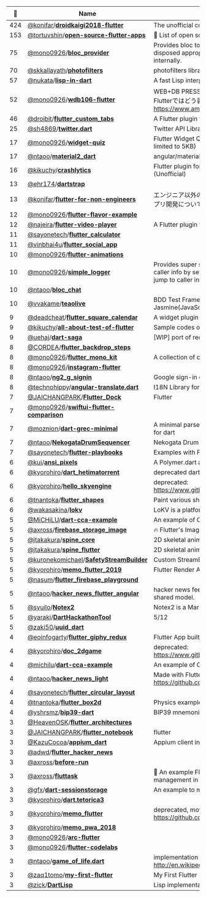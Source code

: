 |:star2: | Name | Description | 🌍|
|---|---|---|---|
|424|[@konifar](https://github.com/konifar)/[**droidkaigi2018-flutter**](https://github.com/konifar/droidkaigi2018-flutter)|The unofficial conference app for DroidKaigi 2018 Tokyo|[:arrow_upper_right:](https://itunes.apple.com/app/id1341774412)|
|153|[@tortuvshin](https://github.com/tortuvshin)/[**open-source-flutter-apps**](https://github.com/tortuvshin/open-source-flutter-apps)|:iphone: List of open source Flutter applications :octocat:||
|75|[@mono0926](https://github.com/mono0926)/[**bloc_provider**](https://github.com/mono0926/bloc_provider)|Provides bloc to descendant widget (O(1)), and the bloc is disposed appropriately by state that the bloc_provider holds internally.|[:arrow_upper_right:](https://pub.dev/packages/bloc_provider)|
|70|[@skkallayath](https://github.com/skkallayath)/[**photofilters**](https://github.com/skkallayath/photofilters)|photofilters library for flutter||
|57|[@nukata](https://github.com/nukata)/[**lisp-in-dart**](https://github.com/nukata/lisp-in-dart)|A fast Lisp interpreter in Dart||
|52|[@mono0926](https://github.com/mono0926)/[**wdb106-flutter**](https://github.com/mono0926/wdb106-flutter)|WEB+DB PRESS Vol.106のAndroid・iOSアプリ設計のサンプルをFlutterではどう書くかというサンプル https://www.amazon.co.jp/dp/4774199435?tag=mono0926-22||
|46|[@droibit](https://github.com/droibit)/[**flutter_custom_tabs**](https://github.com/droibit/flutter_custom_tabs)|A Flutter plugin to use Chrome Custom Tabs.|[:arrow_upper_right:](https://pub.dartlang.org/packages/flutter_custom_tabs)|
|25|[@sh4869](https://github.com/sh4869)/[**twitter.dart**](https://github.com/sh4869/twitter.dart)|Twitter API Library in Dart|[:arrow_upper_right:](https://pub.dartlang.org/packages/twitter)|
|17|[@mono0926](https://github.com/mono0926)/[**widget-quiz**](https://github.com/mono0926/widget-quiz)|Flutter Widget Quiz, made for Flutter Create (Source code size is limited to 5KB)|[:arrow_upper_right:](https://medium.com/flutter-jp/flutter-create-a85a29fdb918)|
|17|[@ntaoo](https://github.com/ntaoo)/[**material2_dart**](https://github.com/ntaoo/material2_dart)|angular/material2 for Dart.||
|16|[@kikuchy](https://github.com/kikuchy)/[**crashlytics**](https://github.com/kikuchy/crashlytics)|Flutter plugin for (Fabric) Crashlytics on Android and iOS. (Unofficial)||
|13|[@ehr174](https://github.com/ehr174)/[**dartstrap**](https://github.com/ehr174/dartstrap)|||
|13|[@konifar](https://github.com/konifar)/[**flutter-for-non-engineers**](https://github.com/konifar/flutter-for-non-engineers)|エンジニア以外の職種の方がFlutterでの開発を通してなんとなくアプリ開発について知るためのリポジトリです||
|12|[@mono0926](https://github.com/mono0926)/[**flutter-flavor-example**](https://github.com/mono0926/flutter-flavor-example)|||
|12|[@najeira](https://github.com/najeira)/[**flutter-video-player**](https://github.com/najeira/flutter-video-player)|A Flutter plugin for iOS and Android for video using ExoPlayer||
|11|[@sayonetech](https://github.com/sayonetech)/[**flutter_calculator**](https://github.com/sayonetech/flutter_calculator)|||
|11|[@vinbhai4u](https://github.com/vinbhai4u)/[**flutter_social_app**](https://github.com/vinbhai4u/flutter_social_app)|||
|10|[@mono0926](https://github.com/mono0926)/[**flutter-animations**](https://github.com/mono0926/flutter-animations)||[:arrow_upper_right:](https://medium.com/flutter-jp/implicit-animation-b9d4b7358c28)|
|10|[@mono0926](https://github.com/mono0926)/[**simple_logger**](https://github.com/mono0926/simple_logger)|Provides super simple APIs for logging. The log also includes caller info by setting includeCallerInfo to true. On Android Studio, jump to caller info by clicking the log.|[:arrow_upper_right:](https://pub.dartlang.org/packages/simple_logger)|
|10|[@ntaoo](https://github.com/ntaoo)/[**bloc_chat**](https://github.com/ntaoo/bloc_chat)|||
|10|[@vvakame](https://github.com/vvakame)/[**teaolive**](https://github.com/vvakame/teaolive)|BDD Test Framework for Dart. it was inspired by the Jasmine(JavaScript).||
|9|[@deadcheat](https://github.com/deadcheat)/[**flutter_square_calendar**](https://github.com/deadcheat/flutter_square_calendar)|A widget plugin for showing calendar.||
|9|[@kikuchy](https://github.com/kikuchy)/[**all-about-test-of-flutter**](https://github.com/kikuchy/all-about-test-of-flutter)|Sample codes of my session at DroidKaigi 2019 Day.2||
|9|[@uehaj](https://github.com/uehaj)/[**dart-saga**](https://github.com/uehaj/dart-saga)|[WIP] port of redux-saga to Dart||
|8|[@CORDEA](https://github.com/CORDEA)/[**flutter_backdrop_steps**](https://github.com/CORDEA/flutter_backdrop_steps)||[:arrow_upper_right:](https://medium.com/@CORDEA/implement-backdrop-with-flutter-73b4c61b1357)|
|8|[@mono0926](https://github.com/mono0926)/[**flutter_mono_kit**](https://github.com/mono0926/flutter_mono_kit)|A collection of convenient widgets and utils made by mono.|[:arrow_upper_right:](https://pub.dev/packages/mono_kit)|
|8|[@mono0926](https://github.com/mono0926)/[**instagram-flutter**](https://github.com/mono0926/instagram-flutter)|||
|8|[@ntaoo](https://github.com/ntaoo)/[**ng2_g_signin**](https://github.com/ntaoo/ng2_g_signin)|Google sign-in component for Angular2 Dart||
|8|[@technohippy](https://github.com/technohippy)/[**angular-translate.dart**](https://github.com/technohippy/angular-translate.dart)|I18N Library for AngularDart||
|7|[@JAICHANGPARK](https://github.com/JAICHANGPARK)/[**Flutter_Dock**](https://github.com/JAICHANGPARK/Flutter_Dock)|Flutter ||
|7|[@mono0926](https://github.com/mono0926)/[**swiftui-flutter-comparison**](https://github.com/mono0926/swiftui-flutter-comparison)|||
|7|[@moznion](https://github.com/moznion)/[**dart-grec-minimal**](https://github.com/moznion/dart-grec-minimal)|A minimal parser/generator of Google Calendar recurrence rule for dart|[:arrow_upper_right:](https://pub.dartlang.org/packages/grec_minimal)|
|7|[@ntaoo](https://github.com/ntaoo)/[**NekogataDrumSequencer**](https://github.com/ntaoo/NekogataDrumSequencer)|Nekogata Drum Sequencer with AngularDart||
|7|[@sayonetech](https://github.com/sayonetech)/[**flutter-playbooks**](https://github.com/sayonetech/flutter-playbooks)|Examples with Flutter||
|6|[@kui](https://github.com/kui)/[**ansi_pixels**](https://github.com/kui/ansi_pixels)|A Polymer.dart application to edit ANSI art|[:arrow_upper_right:](https://kui.github.io/ansi_pixels/)|
|6|[@kyorohiro](https://github.com/kyorohiro)/[**dart_hetimatorrent**](https://github.com/kyorohiro/dart_hetimatorrent)|deprecated dart torrent library||
|6|[@kyorohiro](https://github.com/kyorohiro)/[**hello_skyengine**](https://github.com/kyorohiro/hello_skyengine)|deprecated: https://www.gitbook.com/book/kyorohiro/hello_skyengine/details |[:arrow_upper_right:](https://kyorohiro.github.io/umiuni2d/web/index.html)|
|6|[@tnantoka](https://github.com/tnantoka)/[**flutter_shapes**](https://github.com/tnantoka/flutter_shapes)|Paint various shapes on canvas with Flutter CustomPainter|[:arrow_upper_right:](https://tnantoka.github.io/flutter_shapes/)|
|6|[@wakasakina](https://github.com/wakasakina)/[**lokv**](https://github.com/wakasakina/lokv)|LoKV is a platform-independent embedded key-value database.||
|5|[@MiCHiLU](https://github.com/MiCHiLU)/[**dart-cca-example**](https://github.com/MiCHiLU/dart-cca-example)|An example of Cordova Chrome Apps written in AngularDart.||
|5|[@axross](https://github.com/axross)/[**firebase_storage_image**](https://github.com/axross/firebase_storage_image)|:fire: Flutter's ImageProvider for images in Firebase Cloud Storage|[:arrow_upper_right:](https://pub.dartlang.org/packages/firebase_storage_image)|
|5|[@jtakakura](https://github.com/jtakakura)/[**spine_core**](https://github.com/jtakakura/spine_core)|2D skeletal animation runtimes for Spine.||
|5|[@jtakakura](https://github.com/jtakakura)/[**spine_flutter**](https://github.com/jtakakura/spine_flutter)|2D skeletal animation runtimes for Spine. ||
|5|[@kuronekomichael](https://github.com/kuronekomichael)/[**SafetyStreamBuilder**](https://github.com/kuronekomichael/SafetyStreamBuilder)|Custom StreamBuilder for Flutter/Dart|[:arrow_upper_right:](https://pub.dartlang.org/packages/safety_stream_builder)|
|5|[@kyorohiro](https://github.com/kyorohiro)/[**memo_flutter_2019**](https://github.com/kyorohiro/memo_flutter_2019)|Flutter Render API Sample||
|5|[@nasum](https://github.com/nasum)/[**flutter_firebase_playground**](https://github.com/nasum/flutter_firebase_playground)|||
|5|[@ntaoo](https://github.com/ntaoo)/[**hacker_news_flutter_angular**](https://github.com/ntaoo/hacker_news_flutter_angular)|hacker news feed reader made with flutter and angular, and their shared model.||
|5|[@syuilo](https://github.com/syuilo)/[**Notex2**](https://github.com/syuilo/Notex2)|Notex2 is a Markdown compiler.||
|5|[@yaraki](https://github.com/yaraki)/[**DartHackathonTool**](https://github.com/yaraki/DartHackathonTool)|5/12||
|5|[@zaki50](https://github.com/zaki50)/[**uuid_dart**](https://github.com/zaki50/uuid_dart)|||
|4|[@eoinfogarty](https://github.com/eoinfogarty)/[**flutter_giphy_redux**](https://github.com/eoinfogarty/flutter_giphy_redux)|Flutter App built in Redux with ThunkAction||
|4|[@kyorohiro](https://github.com/kyorohiro)/[**doc_2dgame**](https://github.com/kyorohiro/doc_2dgame)|deprecated: https://www.gitbook.com/book/kyorohiro/hello_skyengine/details|[:arrow_upper_right:](https://kyorohiro.github.io/umiuni2d/web/index.html)|
|4|[@michilu](https://github.com/michilu)/[**dart-cca-example**](https://github.com/michilu/dart-cca-example)|An example of Cordova Chrome Apps written in AngularDart.||
|4|[@ntaoo](https://github.com/ntaoo)/[**hacker_news_light**](https://github.com/ntaoo/hacker_news_light)|Made with Flutter, for the hands-on. Moved to https://github.com/dartlang-users-jp/hacker_news_light||
|4|[@sayonetech](https://github.com/sayonetech)/[**flutter_circular_layout**](https://github.com/sayonetech/flutter_circular_layout)|||
|4|[@tnantoka](https://github.com/tnantoka)/[**flutter_box2d**](https://github.com/tnantoka/flutter_box2d)|Physics example with Flutter.||
|4|[@yshrsmz](https://github.com/yshrsmz)/[**bip39-dart**](https://github.com/yshrsmz/bip39-dart)|BIP39 mnemonic code implementation in Dart lang||
|3|[@HeavenOSK](https://github.com/HeavenOSK)/[**flutter_architectures**](https://github.com/HeavenOSK/flutter_architectures)|||
|3|[@JAICHANGPARK](https://github.com/JAICHANGPARK)/[**flutter_notebook**](https://github.com/JAICHANGPARK/flutter_notebook)|flutter||
|3|[@KazuCocoa](https://github.com/KazuCocoa)/[**appium_dart**](https://github.com/KazuCocoa/appium_dart)|Appium client in Dart based on webdriver.dart|[:arrow_upper_right:](https://pub.dev/packages/appium_driver)|
|3|[@adwd](https://github.com/adwd)/[**flutter_hacker_news**](https://github.com/adwd/flutter_hacker_news)|||
|3|[@axross](https://github.com/axross)/[**before-run**](https://github.com/axross/before-run)||[:arrow_upper_right:](https://before.run/)|
|3|[@axross](https://github.com/axross)/[**fluttask**](https://github.com/axross/fluttask)|:dart: An example Flutter project in order to make sure state management in Flutter||
|3|[@gfx](https://github.com/gfx)/[**dart-sessionstorage**](https://github.com/gfx/dart-sessionstorage)|An example to make use of WebStorage||
|3|[@kyorohiro](https://github.com/kyorohiro)/[**dart.tetorica3**](https://github.com/kyorohiro/dart.tetorica3)|||
|3|[@kyorohiro](https://github.com/kyorohiro)/[**memo_flutter**](https://github.com/kyorohiro/memo_flutter)|deprecated,  move to https://github.com/kyorohiro/memo_flutter_2019|[:arrow_upper_right:](https://medium.com/@kyorohiro_72753/dart-x-flutter-memo-0-7ab0f2e8877a)|
|3|[@kyorohiro](https://github.com/kyorohiro)/[**memo_pwa_2018**](https://github.com/kyorohiro/memo_pwa_2018)|||
|3|[@mono0926](https://github.com/mono0926)/[**arc-flutter**](https://github.com/mono0926/arc-flutter)|||
|3|[@mono0926](https://github.com/mono0926)/[**flutter-codelabs**](https://github.com/mono0926/flutter-codelabs)|||
|3|[@ntaoo](https://github.com/ntaoo)/[**game_of_life.dart**](https://github.com/ntaoo/game_of_life.dart)|implementation of http://en.wikipedia.org/wiki/Conway's_Game_of_Life||
|3|[@zaq1tomo](https://github.com/zaq1tomo)/[**my-first-flutter**](https://github.com/zaq1tomo/my-first-flutter)|My First Flutter||
|3|[@zick](https://github.com/zick)/[**DartLisp**](https://github.com/zick/DartLisp)|Lisp implementation in Dart||

